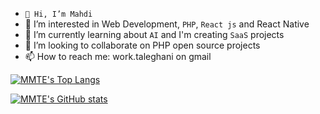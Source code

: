 - ``👋 Hi, I’m Mahdi``
- 👀 I’m interested in Web Development, ``PHP``, ``React js`` and React Native 
- 🌱 I’m currently learning about ``AI`` and I'm creating ``SaaS`` projects
- 💞️ I’m looking to collaborate on PHP open source projects
- 📫 How to reach me: work.taleghani on gmail

[![MMTE's Top Langs](https://github-readme-stats.vercel.app/api/top-langs/?username=mmte)](https://github.com/anuraghazra/github-readme-stats)

[![MMTE's GitHub stats](https://github-readme-stats.vercel.app/api?username=mmte)](https://github.com/anuraghazra/github-readme-stats)

<!---
MMTE/MMTE is a ✨ special ✨ repository because its `README.md` (this file) appears on your GitHub profile.
You can click the Preview link to take a look at your changes.
--->
